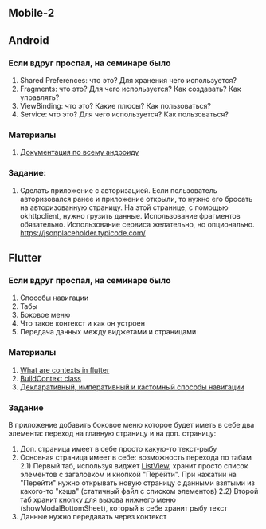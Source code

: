 ## Mobile-2

## Android
### Если вдруг проспал, на семинаре было
1. Shared Preferences: что это? Для хранения чего используется?
2. Fragments: что это? Для чего используется? Как создавать? Как управлять?
3. ViewBinding: что это? Какие плюсы? Как пользоваться?
4. Service: что это? Для чего используется? Как пользоваться?

### Материалы
1. [Документация по всему андроиду](https://developer.android.com/)

### Задание:
1. Сделать приложение с авторизацией. Если пользователь авторизовался ранее и приложение открыли, то нужно его бросать на авторизованную страницу. На этой странице, с помощью okhttpclient, нужно грузить данные. Использование фрагментов обязательно. Использование сервиса желательно, но опционально. https://jsonplaceholder.typicode.com/

## Flutter
### Если вдруг проспал, на семинаре было
1. Способы навигации
2. Табы
3. Боковое меню
4. Что такое контекст и как он устроен
5. Передача данных между виджетами и страницами

### Материалы
1. [What are contexts in flutter](https://dev.to/arkroot/what-are-contexts-in-flutter-5735#:~:text=In%20Flutter%2C%20the%20context%20refers,the%20screen%20size%2C%20and%20more.)
2. [BuildContext class](https://api.flutter.dev/flutter/widgets/BuildContext-class.html)
3. [Декларативный, императивный и кастомный способы навигации](https://habr.com/ru/articles/512072/)

### Задание
В приложение добавить боковое меню которое будет иметь в себе два элемента: переход на главную страницу и на доп. страницу:
1) Доп. страница имеет в себе просто какую-то текст-рыбу
2) Основная страница имеет в себе: возможность перехода по табам
  2.1) Первый таб, используя виджет [ListView](https://docs.flutter.dev/cookbook/lists/long-lists), хранит просто список элементов с загаловком и кнопкой "Перейти". При нажатии на "Перейти" нужно открывать новую страницу с данными взятыми из какого-то "кэша" (статичный файл с списком элементов)
  2.2) Второй таб хранит кнопку для вызова нижнего меню (showModalBottomSheet), который в себе хранит рыбу текст
3) Данные нужно передавать через контекст
